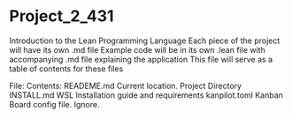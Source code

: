# Project_2_431

Introduction to the Lean Programming Language
Each piece of the project will have its own .md file
Example code will be in its own .lean file with accompanying .md file explaining the application
This file will serve as a table of contents for these files

File:               Contents:
READEME.md          Current location. Project Directory
INSTALL.md          WSL Installation guide and requirements
kanpilot.toml       Kanban Board config file. Ignore.